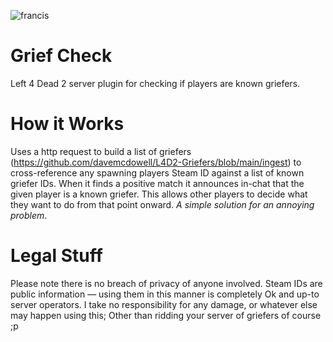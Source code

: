 ![francis](https://github.com/davemcdowell/I-Hate-Griefers/assets/6724005/8209a1fe-21e3-4bd1-a4dc-cfc75c05e794)
# Grief Check
 Left 4 Dead 2 server plugin for checking if players are known griefers.

# How it Works
Uses a http request to build a list of griefers (https://github.com/davemcdowell/L4D2-Griefers/blob/main/ingest) to cross-reference any spawning players Steam ID against a list of known griefer IDs. When it finds a positive match it announces in-chat that the given player is a known griefer. This allows other players to decide what they want to do from that point onward. _A simple solution for an annoying problem_.

# Legal Stuff
Please note there is no breach of privacy of anyone involved. Steam IDs are public information — using them in this manner is completely Ok and up-to server operators.
I take no responsibility for any damage, or whatever else may happen using this; Other than ridding your server of griefers of course ;p

